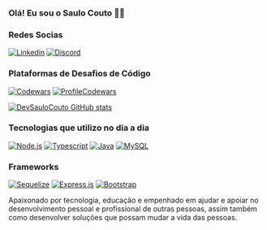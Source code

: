 ### Olá! Eu sou o Saulo Couto 👋🏻 

### Redes Socias
[![Linkedin](https://img.shields.io/badge/LinkedIn-0077B5?style=for-the-badge&logo=linkedin&logoColor=white)](https://www.linkedin.com/in/saulo-couto/)
[![Discord](https://img.shields.io/badge/Discord-7289DA?style=for-the-badge&logo=discord&logoColor=white)](https://discord.com/channels/@me)

### Plataformas de Desafios de Código
[![Codewars](https://img.shields.io/badge/Codewars-B1361E?style=for-the-badge&logo=Codewars&logoColor=white)](https://www.codewars.com/users/SauloCouto01)
[![ProfileCodewars](https://www.codewars.com/users/SauloCouto01/badges/large)](https://www.codewars.com/users/SauloCouto01)

[![DevSauloCouto GitHub stats](https://github-readme-stats.vercel.app/api?username=DevSauloCouto&show_icons=true&theme=react)](https://github.com/DevSauloCouto/github-readme-stats)

### Tecnologias que utilizo no dia a dia
[![Node.js](https://img.shields.io/badge/Node.js-43853D?style=for-the-badge&logo=node.js&logoColor=white)]()
[![Typescript](https://img.shields.io/badge/TypeScript-007ACC?style=for-the-badge&logo=typescript&logoColor=white)]()
[![Java](https://img.shields.io/badge/Java-ED8B00?style=for-the-badge&logo=openjdk&logoColor=white)]()
[![MySQL](https://img.shields.io/badge/MySQL-00000F?style=for-the-badge&logo=mysql&logoColor=white)]()

### Frameworks 
[![Sequelize](https://img.shields.io/badge/sequelize-323330?style=for-the-badge&logo=sequelize&logoColor=blue)]()
[![Express.js](https://img.shields.io/badge/Express.js-404D59?style=for-the-badge)]()
[![Bootstrap](https://img.shields.io/badge/Bootstrap-563D7C?style=for-the-badge&logo=bootstrap&logoColor=white)]()

Apaixonado por tecnologia, educação e empenhado em ajudar e apoiar no desenvolvimento pessoal e profissional de outras pessoas, assim também como desenvolver soluções que possam mudar a vida das pessoas.
